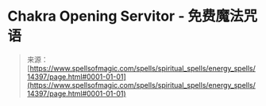 <!--yml

category: 未分类

date: 2024-06-12 18:53:20

-->

# Chakra Opening Servitor - 免费魔法咒语

> 来源：[https://www.spellsofmagic.com/spells/spiritual_spells/energy_spells/14397/page.html#0001-01-01](https://www.spellsofmagic.com/spells/spiritual_spells/energy_spells/14397/page.html#0001-01-01)
